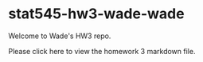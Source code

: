# stat545-hw3-wade-wade

Welcome to Wade's HW3 repo.

Please click here to view the homework 3 markdown file.

